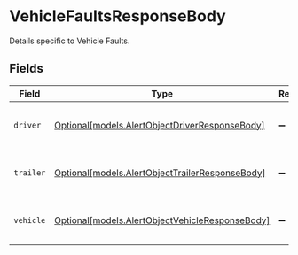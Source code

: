 # VehicleFaultsResponseBody

Details specific to Vehicle Faults.


## Fields

| Field                                                                                          | Type                                                                                           | Required                                                                                       | Description                                                                                    |
| ---------------------------------------------------------------------------------------------- | ---------------------------------------------------------------------------------------------- | ---------------------------------------------------------------------------------------------- | ---------------------------------------------------------------------------------------------- |
| `driver`                                                                                       | [Optional[models.AlertObjectDriverResponseBody]](../models/alertobjectdriverresponsebody.md)   | :heavy_minus_sign:                                                                             | A driver associated with the alert                                                             |
| `trailer`                                                                                      | [Optional[models.AlertObjectTrailerResponseBody]](../models/alertobjecttrailerresponsebody.md) | :heavy_minus_sign:                                                                             | A trailer associated with the alert                                                            |
| `vehicle`                                                                                      | [Optional[models.AlertObjectVehicleResponseBody]](../models/alertobjectvehicleresponsebody.md) | :heavy_minus_sign:                                                                             | The vehicle associated with the alert.                                                         |